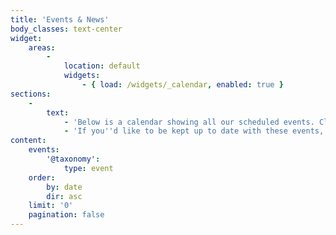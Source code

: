 ```yaml
---
title: 'Events & News'
body_classes: text-center
widget:
    areas:
        -
            location: default
            widgets:
                - { load: /widgets/_calendar, enabled: true }
sections:
    -
        text:
            - 'Below is a calendar showing all our scheduled events. Click on an event to view more information.'
            - 'If you''d like to be kept up to date with these events, you may want to [subscribe to our newsletter](/events/newsletter).'
content:
    events:
        '@taxonomy':
            type: event
    order:
        by: date
        dir: asc
    limit: '0'
    pagination: false
---
```



